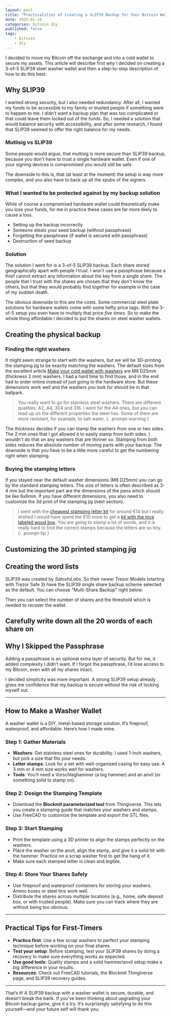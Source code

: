 ```yaml
---
layout: post
title: "Practicalities of Creating a SLIP39 Backup for Your Bitcoin Wallet"
date: 2025-01-18
categories: bitcoin diy
published: false
tags:
    - bitcoin
    - diy
---
```


I decided to move my Bitcoin off the exchange and into a cold wallet to secure my
assets. This article will describe first why I decided on creating a 3-of-5 SLIP39
steel washer wallet and then a step-to-step description of how to do this best.

## Why SLIP39
I wanted strong security, but I also needed redundancy. After all, I wanted my funds
to be accessible to my family or trusted people if something were to happen to me.
I didn’t want a backup plan that was too complicated or that could leave them locked out of the funds.
So, I needed a solution that would balance security with accessibility, and after
some research, I found that SLIP39 seemed to offer the right balance for my needs.

### Mutlisig vs SLIP39
Some people would argue, that multisig is more secure than SLIP39 backup, because you don't have to trust
a single hardware wallet. Even if one of your signing devices is compromised you would still be safe.

The downside to this is, that (at least at the moment) the setup is way more complex, and you also have to back up all the xpubs of the signers.

### What I wanted to be protected against by my backup solution
While of course a compromised hardware wallet could theoretically make you lose your funds, for me
in practice these cases are far more likely to cause a loss.

- Setting up the backup incorrectly
- Someone steals your seed backup (without passphrase)
- Forgetting the passphrase (if wallet is secured with passphrase)
- Destruction of seed backup

### Solution
The solution I went for is a 3-of-5 SLIP39 backup. Each share stored geographically apart with people I trust.
I won't use a passphrase because a thief cannot extract any information about the key from
a single share. The people that I trust with the shares are chosen that they don't know the others,
but that they would probably find together for example in the case of my sudden death.

The obvious downside to this are the costs. Some commercial steel plate solutions for hardware wallets come with some hefty price tags. With the 3-of-5 setup you even have to multiply that price *five times*. So to make the whole thing affordable I decided to put the shares on steel washer wallets.

## Creating the physical backup
### Finding the right washers
It might seem strange to start with the washers, but we will be 3D-printing the stamping jig to be exactly matching the
washers. The default sizes from the excellent article [Make your cold wallet with washers](https://blockmit.com/english/guides/diy/make-cold-wallet-washers/) are M8 D25mm (thickness 2 mm) washers. I had a hard time to find those, and in the end had to order online instead of just going to the hardware store. But these dimensions work well and the washers you look for should be in that ballpark.

> You really want to go for stainless steel washers. There are different qualities: A2, A4, 304 and 316. I went for the A4 ones, but you can read up on the different properties the steel has.
Some of them are more resistant, for example, to salt water.
{: .prompt-warning }

The *thickness* decides if you can stamp the washers from one or two sides. The 2 mm ones that I got allowed it to easily stamp from both sides. I wouldn't do that on any washers that are thinner so. Stamping from both sides reduces the absolute number of moving parts with your backup. The downside is that you have to be a little more careful to get the numbering right when stamping.

### Buying the stamping letters
If you stayed near the default washer dimensions (M8 D25mm) you can go by the standard stamping letters. The size of letters is often described as 3-4 mm but the important part are the dimensions of the pens which should be like 6x6mm. If you have different dimensions, you also need to customize the 3d print of the stamping jig (next section).

> I went with the [cheapest stamping letter kit](https://a.co/d/hcblRlv) for around €14 but I really wished I would have spent the €10 more to get a [kit with the nice labeled wood box](https://a.co/d/c6WrMEw). You are going to stamp a lot of words, and it is really hard to find the correct stamps because the letters are so tiny.
{: .prompt-tip }

## Customizing the 3D printed stamping jig


## Creating the word lists
SLIP39 was created by *SatoshiLabs*. So their newer Trezor Models (starting with Trezor Safe 3) have the SLIP39 single share backup scheme selected as the default. You can choose "Multi-Share Backup" right below.

Then you can select the number of shares and the threshold which is needed to recover the wallet.

Carefully write down all the 20 words of each share on
---

## Why I Skipped the Passphrase

Adding a passphrase is an optional extra layer of security. But for me, it added complexity I didn’t want. If I forgot the passphrase, I’d lose access to my Bitcoin, even with all my shares intact.

I decided simplicity was more important. A strong SLIP39 setup already gives me confidence that my backup is secure without the risk of locking myself out.

---

## How to Make a Washer Wallet

A washer wallet is a DIY, metal-based storage solution. It’s fireproof, waterproof, and affordable. Here’s how I made mine.

### Step 1: Gather Materials
- **Washers**: Get stainless steel ones for durability. I used 1-inch washers, but pick a size that fits your needs.
- **Letter stamps**: Look for a set with well-organized casing for easy use. A 3 mm or 4 mm size works well for washers.
- **Tools**: You’ll need a Vorschlaghammer (a big hammer) and an anvil (or something solid to stamp on).

### Step 2: Design the Stamping Template
- Download the **Blockmit parameterized tool** from Thingiverse. This lets you create a stamping guide that matches your washers and stamps.
- Use FreeCAD to customize the template and export the STL files.

### Step 3: Start Stamping
- Print the template using a 3D printer to align the stamps perfectly on the washers.
- Place the washer on the anvil, align the stamp, and give it a solid hit with the hammer. Practice on a scrap washer first to get the hang of it.
- Make sure each stamped letter is clean and legible.

### Step 4: Store Your Shares Safely
- Use fireproof and waterproof containers for storing your washers. Ammo boxes or steel tins work well.
- Distribute the shares across multiple locations (e.g., home, safe deposit box, or with trusted people). Make sure you can track where they are without being too obvious.

---

## Practical Tips for First-Timers

- **Practice first**: Use a few scrap washers to perfect your stamping technique before working on your final shares.
- **Test your setup**: Before stamping, test your SLIP39 shares by doing a recovery to make sure everything works as expected.
- **Use good tools**: Quality stamps and a solid hammer/anvil setup make a big difference in your results.
- **Resources**: Check out FreeCAD tutorials, the Blockmit Thingiverse page, and SLIP39 recovery guides.

---

That’s it! A SLIP39 backup with a washer wallet is secure, durable, and doesn’t break the bank. If you’ve been thinking about upgrading your Bitcoin backup game, give it a try. It’s surprisingly satisfying to do this yourself—and your future self will thank you.
